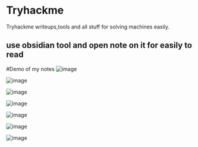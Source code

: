 # Tryhackme
Tryhackme writeups,tools and all stuff for solving machines easily.


## use obsidian tool and open note on it for easily to read

#Demo of my notes
![image](https://user-images.githubusercontent.com/57517785/137634127-08501c8b-7d76-4b1c-bc48-d87dd4673c2b.png)


![image](https://user-images.githubusercontent.com/57517785/137634141-586347bb-a047-4102-9db4-237efab3f64f.png)


![image](https://user-images.githubusercontent.com/57517785/137634167-600385a5-77df-46d2-b518-c537c7ed0b2c.png)


![image](https://user-images.githubusercontent.com/57517785/137634184-a0aaacc8-7d7a-45da-b24f-0c9197ccdc04.png)



![image](https://user-images.githubusercontent.com/57517785/137634197-8c90b503-4380-4b59-8094-341589919056.png)


![image](https://user-images.githubusercontent.com/57517785/137634218-accd7f0b-5bb4-478a-bd4c-2defaccdf0df.png)


![image](https://user-images.githubusercontent.com/57517785/137634232-f3d835a0-11b5-4a40-bcae-1fe09f90eadb.png)
